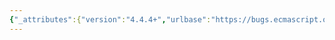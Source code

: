 ```yaml
---
{"_attributes":{"version":"4.4.4+","urlbase":"https://bugs.ecmascript.org/","maintainer":"dherman@mozilla.com"},"bug":{"bug_id":3866,"creation_ts":"2015-02-13 09:22:00 -0800","short_desc":"8.4.1: \"include modify\"","delta_ts":"2015-02-19 19:11:05 -0800","product":"Draft for 6th Edition","component":"editorial issue","version":"Rev 33: February 12, 2015 Draft","rep_platform":"All","op_sys":"All","bug_status":"RESOLVED","resolution":"FIXED","priority":"Normal","bug_severity":"minor","everconfirmed":true,"reporter":{"uid":"jmdyck","name":"Michael Dyck"},"assigned_to":{"uid":"allen","name":"Allen Wirfs-Brock"},"long_desc":[{"commentid":12542,"comment_count":0,"who":{"uid":"jmdyck","name":"Michael Dyck"},"bug_when":"2015-02-13 09:22:23 -0800","thetext":"In 8.4.1 \"EnqueueJob ( queueName, job, arguments) Abstract Operation\",\nstep 7 says:\n    ... This may include modify the [[HostDefined]] field or any other field\n    of pending.\n\ns|modify|modifying|\n\n[Bug 3823 {8} wasn't fixed correctly.]"},{"commentid":12543,"comment_count":1,"who":{"uid":"allen","name":"Allen Wirfs-Brock"},"bug_when":"2015-02-13 09:27:42 -0800","thetext":"fixed in rev34 editor's draft"},{"commentid":13117,"comment_count":2,"who":{"uid":"allen","name":"Allen Wirfs-Brock"},"bug_when":"2015-02-19 19:11:05 -0800","thetext":"fixed in rev34"}]}}
---
```

